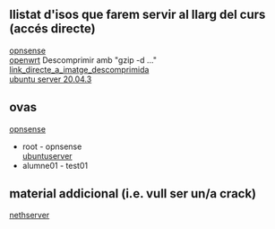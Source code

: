 ## llistat d'isos que farem servir al llarg del curs (accés directe)   
[opnsense](https://www.mirrorservice.org/sites/opnsense.org/releases/mirror/OPNsense-21.7.1-OpenSSL-dvd-amd64.iso.bz2)  
[openwrt](https://downloads.openwrt.org/releases/21.02.0/targets/x86/64/openwrt-21.02.0-x86-64-generic-ext4-combined.img.gz)  Descomprimir amb "gzip -d ..."   
[link_directe_a_imatge_descomprimida](http://insjoandaustria.xtec.cat/coord/openwrt-21.02.0-x86-64-generic-ext4-combined.img)   
[ubuntu server 20.04.3](https://releases.ubuntu.com/20.04.3/ubuntu-20.04.3-live-server-amd64.iso)   

## ovas  
<!---  [opnsense](http://insjoandaustria.xtec.cat/coord/opnsense-demo-ufs.ova) -->  
[opnsense](https://drive.google.com/file/d/1ctRtuTjXmaL0CNyjRllleWxmfRwkiyKn/view?usp=sharing)   
- root - opnsense  
[ubuntuserver](https://drive.google.com/file/d/1V1pi2Ik1b1G5A8GvWiZIG2f8IuFwsh-p/view?usp=sharing)  
- alumne01 - test01  

## material addicional (i.e. vull ser un/a crack)  
[nethserver](https://jztkft.dl.sourceforge.net/project/nethserver/nethserver-7.9.2009-x86_64.iso)  
